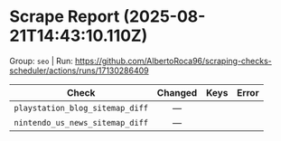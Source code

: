 # Scrape Report (2025-08-21T14:43:10.110Z)

Group: `seo`  |  Run: https://github.com/AlbertoRoca96/scraping-checks-scheduler/actions/runs/17130286409

| Check | Changed | Keys | Error |
|---|:---:|:--|:--|
| `playstation_blog_sitemap_diff` | — |  |  |
| `nintendo_us_news_sitemap_diff` | — |  |  |
